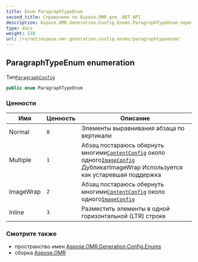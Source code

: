 ```yaml
---
title: Enum ParagraphTypeEnum
second_title: Справочник по Aspose.OMR для .NET API
description: Aspose.OMR.Generation.Config.Enums.ParagraphTypeEnum перечисление. ТипParagraphConfig
type: docs
weight: 510
url: /ru/net/aspose.omr.generation.config.enums/paragraphtypeenum/
---
```

## ParagraphTypeEnum enumeration

Тип[`ParagraphConfig`](../../aspose.omr.generation.config.elements.parents/paragraphconfig/)

```csharp
public enum ParagraphTypeEnum
```

### Ценности

| Имя | Ценность | Описание |
| --- | --- | --- |
| Normal | `0` | Элементы выравнивания абзаца по вертикали |
| Multiple | `1` | Абзац постараюсь обернуть многими[`ContentConfig`](../../aspose.omr.generation.config.elements/contentconfig/) около одного[`ImageConfig`](../../aspose.omr.generation.config.elements/imageconfig/) ДубликатImageWrap Используется как устаревшая поддержка |
| ImageWrap | `2` | Абзац постараюсь обернуть многими[`ContentConfig`](../../aspose.omr.generation.config.elements/contentconfig/) около одного[`ImageConfig`](../../aspose.omr.generation.config.elements/imageconfig/) |
| Inline | `3` | Разместить элементы в одной горизонтальной (LTR) строке |

### Смотрите также

* пространство имен [Aspose.OMR.Generation.Config.Enums](../../aspose.omr.generation.config.enums/)
* сборка [Aspose.OMR](../../)


